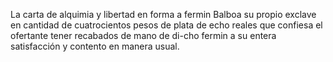 La carta de alquimia y libertad en forma a fermin Balboa su propio exclave en cantidad de cuatrocientos pesos de plata de echo reales que confiesa el ofertante tener recabados de mano de di-cho fermin a su entera satisfacción y contento en manera usual.